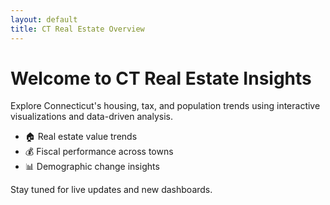 ```yaml
---
layout: default
title: CT Real Estate Overview
---
```


# Welcome to CT Real Estate Insights

Explore Connecticut's housing, tax, and population trends using interactive visualizations and data-driven analysis.

- 🏠 Real estate value trends
- 💰 Fiscal performance across towns
- 📊 Demographic change insights

Stay tuned for live updates and new dashboards.
